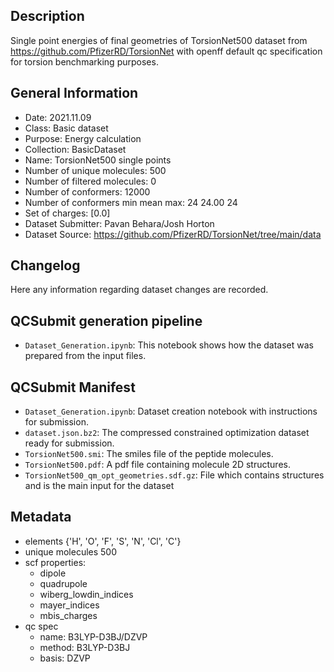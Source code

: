 ## Description

Single point energies of final geometries of TorsionNet500 dataset from https://github.com/PfizerRD/TorsionNet with openff default qc specification for torsion benchmarking purposes. 

## General Information

 - Date: 2021.11.09
 - Class: Basic dataset 
 - Purpose: Energy calculation
 - Collection: BasicDataset
 - Name: TorsionNet500 single points
 - Number of unique molecules:        500
 - Number of filtered molecules:      0
 - Number of conformers:              12000
 - Number of conformers min mean max: 24  24.00 24
 - Set of charges: [0.0]
 - Dataset Submitter: Pavan Behara/Josh Horton
 - Dataset Source: https://github.com/PfizerRD/TorsionNet/tree/main/data

## Changelog

Here any information regarding dataset changes are recorded.

## QCSubmit generation pipeline

 - `Dataset_Generation.ipynb`: This notebook shows how the dataset was prepared from the input files. 
 
## QCSubmit Manifest

- `Dataset_Generation.ipynb`: Dataset creation notebook with instructions for submission.
- `dataset.json.bz2`: The compressed constrained optimization dataset ready for submission.
- `TorsionNet500.smi`: The smiles file of the peptide molecules.
- `TorsionNet500.pdf`: A pdf file containing molecule 2D structures.
- `TorsionNet500_qm_opt_geometries.sdf.gz`: File which contains structures and is the main input for the dataset
 
## Metadata

- elements {'H', 'O', 'F', 'S', 'N', 'Cl', 'C'} 
- unique molecules 500
- scf properties:
    - dipole
    - quadrupole
    - wiberg_lowdin_indices
    - mayer_indices
    - mbis_charges
- qc spec
    - name: B3LYP-D3BJ/DZVP
    - method: B3LYP-D3BJ
    - basis: DZVP
